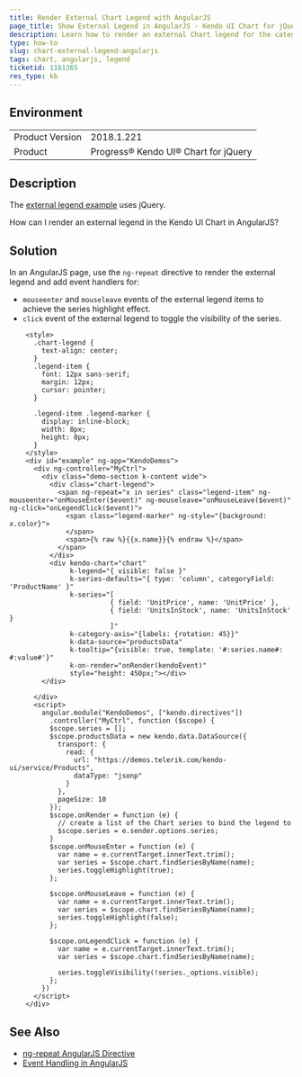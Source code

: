 ```yaml
---
title: Render External Chart Legend with AngularJS
page_title: Show External Legend in AngularJS - Kendo UI Chart for jQuery
description: Learn how to render an external Chart legend for the categorical series when working with Kendo UI in AngularJS applications.
type: how-to
slug: chart-external-legend-angularjs
tags: chart, angularjs, legend
ticketid: 1161365
res_type: kb
---
```


## Environment

<table>
	<tr>
		<td>Product Version</td>
		<td>2018.1.221</td>
	</tr>
	<tr>
		<td>Product</td>
		<td>Progress® Kendo UI® Chart for jQuery</td>
	</tr>
</table>


## Description

The [external legend example](https://docs.telerik.com/kendo-ui/controls/charts/how-to/appearance/external-legend) uses jQuery.

How can I render an external legend in the Kendo UI Chart in AngularJS?

## Solution

In an AngularJS page, use the `ng-repeat` directive to render the external legend and add event handlers for:

* `mouseenter` and `mouseleave` events of the external legend items to achieve the series highlight effect.
* `click` event of the external legend to toggle the visibility of the series.

```dojo
    <style>
      .chart-legend {
        text-align: center;
      }
      .legend-item {
        font: 12px sans-serif;
        margin: 12px;
        cursor: pointer;
      }

      .legend-item .legend-marker {
        display: inline-block;
        width: 8px;
        height: 8px;
      }
    </style>
    <div id="example" ng-app="KendoDemos">
      <div ng-controller="MyCtrl">
        <div class="demo-section k-content wide">
          <div class="chart-legend">
            <span ng-repeat="x in series" class="legend-item" ng-mouseenter="onMouseEnter($event)" ng-mouseleave="onMouseLeave($event)" ng-click="onLegendClick($event)">
              <span class="legend-marker" ng-style="{background: x.color}">
              </span>
              <span>{% raw %}{{x.name}}{% endraw %}</span>
            </span>
          </div>
          <div kendo-chart="chart"
               k-legend="{ visible: false }"
               k-series-defaults="{ type: 'column', categoryField: 'ProductName' }"
               k-series="[
                         { field: 'UnitPrice', name: 'UnitPrice' },
                         { field: 'UnitsInStock', name: 'UnitsInStock' }
                         ]"
               k-category-axis="{labels: {rotation: 45}}"
               k-data-source="productsData"
               k-tooltip="{visible: true, template: '#:series.name#: #:value#'}"
               k-on-render="onRender(kendoEvent)"
               style="height: 450px;"></div>
        </div>

      </div>
      <script>
        angular.module("KendoDemos", ["kendo.directives"])
          .controller("MyCtrl", function ($scope) {
          $scope.series = [];
          $scope.productsData = new kendo.data.DataSource({
            transport: {
              read: {
                url: "https://demos.telerik.com/kendo-ui/service/Products",
                dataType: "jsonp"
              }
            },
            pageSize: 10
          });
          $scope.onRender = function (e) {
            // create a list of the Chart series to bind the legend to
            $scope.series = e.sender.options.series;
          }
          $scope.onMouseEnter = function (e) {
            var name = e.currentTarget.innerText.trim();
            var series = $scope.chart.findSeriesByName(name);
            series.toggleHighlight(true);
          };

          $scope.onMouseLeave = function (e) {
            var name = e.currentTarget.innerText.trim();
            var series = $scope.chart.findSeriesByName(name);
            series.toggleHighlight(false);
          };

          $scope.onLegendClick = function (e) {
            var name = e.currentTarget.innerText.trim();
            var series = $scope.chart.findSeriesByName(name);

            series.toggleVisibility(!series._options.visible);
          };
        })
      </script>
    </div>
```

## See Also

* [ng-repeat AngularJS Directive](https://docs.angularjs.org/api/ng/directive/ngRepeat)
* [Event Handling in AngularJS](https://www.w3schools.com/angular/angular_events.asp)
